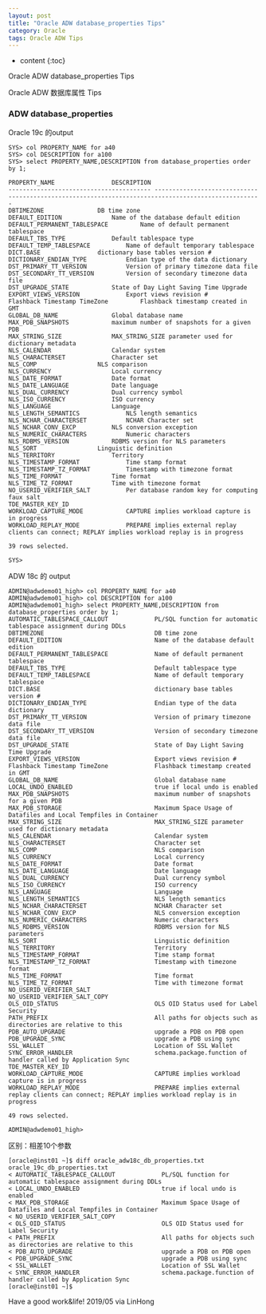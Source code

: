 ```yaml
---
layout: post
title: "Oracle ADW database_properties Tips"
category: Oracle
tags: Oracle ADW Tips
---
```


* content
{:toc}

Oracle ADW database_properties Tips

Oracle ADW 数据库属性 Tips










### ADW database_properties

Oracle 19c 的output


	SYS> col PROPERTY_NAME for a40
	SYS> col DESCRIPTION for a100
	SYS> select PROPERTY_NAME,DESCRIPTION from database_properties order by 1;

	PROPERTY_NAME				 DESCRIPTION
	---------------------------------------- ----------------------------------------------------------------------------------------------------
	DBTIMEZONE				 DB time zone
	DEFAULT_EDITION 			 Name of the database default edition
	DEFAULT_PERMANENT_TABLESPACE		 Name of default permanent tablespace
	DEFAULT_TBS_TYPE			 Default tablespace type
	DEFAULT_TEMP_TABLESPACE 		 Name of default temporary tablespace
	DICT.BASE				 dictionary base tables version #
	DICTIONARY_ENDIAN_TYPE			 Endian type of the data dictionary
	DST_PRIMARY_TT_VERSION			 Version of primary timezone data file
	DST_SECONDARY_TT_VERSION		 Version of secondary timezone data file
	DST_UPGRADE_STATE			 State of Day Light Saving Time Upgrade
	EXPORT_VIEWS_VERSION			 Export views revision #
	Flashback Timestamp TimeZone		 Flashback timestamp created in GMT
	GLOBAL_DB_NAME				 Global database name
	MAX_PDB_SNAPSHOTS			 maximum number of snapshots for a given PDB
	MAX_STRING_SIZE 			 MAX_STRING_SIZE parameter used for dictionary metadata
	NLS_CALENDAR				 Calendar system
	NLS_CHARACTERSET			 Character set
	NLS_COMP				 NLS comparison
	NLS_CURRENCY				 Local currency
	NLS_DATE_FORMAT 			 Date format
	NLS_DATE_LANGUAGE			 Date language
	NLS_DUAL_CURRENCY			 Dual currency symbol
	NLS_ISO_CURRENCY			 ISO currency
	NLS_LANGUAGE				 Language
	NLS_LENGTH_SEMANTICS			 NLS length semantics
	NLS_NCHAR_CHARACTERSET			 NCHAR Character set
	NLS_NCHAR_CONV_EXCP			 NLS conversion exception
	NLS_NUMERIC_CHARACTERS			 Numeric characters
	NLS_RDBMS_VERSION			 RDBMS version for NLS parameters
	NLS_SORT				 Linguistic definition
	NLS_TERRITORY				 Territory
	NLS_TIMESTAMP_FORMAT			 Time stamp format
	NLS_TIMESTAMP_TZ_FORMAT 		 Timestamp with timezone format
	NLS_TIME_FORMAT 			 Time format
	NLS_TIME_TZ_FORMAT			 Time with timezone format
	NO_USERID_VERIFIER_SALT 		 Per database random key for computing faux salt
	TDE_MASTER_KEY_ID
	WORKLOAD_CAPTURE_MODE			 CAPTURE implies workload capture is in progress
	WORKLOAD_REPLAY_MODE			 PREPARE implies external replay clients can connect; REPLAY implies workload replay is in progress

	39 rows selected.

	SYS> 

ADW 18c 的 output

	ADMIN@adwdemo01_high> col PROPERTY_NAME for a40
	ADMIN@adwdemo01_high> col DESCRIPTION for a100
	ADMIN@adwdemo01_high> select PROPERTY_NAME,DESCRIPTION from database_properties order by 1;
	AUTOMATIC_TABLESPACE_CALLOUT             PL/SQL function for automatic tablespace assignment during DDLs
	DBTIMEZONE                               DB time zone
	DEFAULT_EDITION                          Name of the database default edition
	DEFAULT_PERMANENT_TABLESPACE             Name of default permanent tablespace
	DEFAULT_TBS_TYPE                         Default tablespace type
	DEFAULT_TEMP_TABLESPACE                  Name of default temporary tablespace
	DICT.BASE                                dictionary base tables version #
	DICTIONARY_ENDIAN_TYPE                   Endian type of the data dictionary
	DST_PRIMARY_TT_VERSION                   Version of primary timezone data file
	DST_SECONDARY_TT_VERSION                 Version of secondary timezone data file
	DST_UPGRADE_STATE                        State of Day Light Saving Time Upgrade
	EXPORT_VIEWS_VERSION                     Export views revision #
	Flashback Timestamp TimeZone             Flashback timestamp created in GMT
	GLOBAL_DB_NAME                           Global database name
	LOCAL_UNDO_ENABLED                       true if local undo is enabled
	MAX_PDB_SNAPSHOTS                        maximum number of snapshots for a given PDB
	MAX_PDB_STORAGE                          Maximum Space Usage of Datafiles and Local Tempfiles in Container
	MAX_STRING_SIZE                          MAX_STRING_SIZE parameter used for dictionary metadata
	NLS_CALENDAR                             Calendar system
	NLS_CHARACTERSET                         Character set
	NLS_COMP                                 NLS comparison
	NLS_CURRENCY                             Local currency
	NLS_DATE_FORMAT                          Date format
	NLS_DATE_LANGUAGE                        Date language
	NLS_DUAL_CURRENCY                        Dual currency symbol
	NLS_ISO_CURRENCY                         ISO currency
	NLS_LANGUAGE                             Language
	NLS_LENGTH_SEMANTICS                     NLS length semantics
	NLS_NCHAR_CHARACTERSET                   NCHAR Character set
	NLS_NCHAR_CONV_EXCP                      NLS conversion exception
	NLS_NUMERIC_CHARACTERS                   Numeric characters
	NLS_RDBMS_VERSION                        RDBMS version for NLS parameters
	NLS_SORT                                 Linguistic definition
	NLS_TERRITORY                            Territory
	NLS_TIMESTAMP_FORMAT                     Time stamp format
	NLS_TIMESTAMP_TZ_FORMAT                  Timestamp with timezone format
	NLS_TIME_FORMAT                          Time format
	NLS_TIME_TZ_FORMAT                       Time with timezone format
	NO_USERID_VERIFIER_SALT
	NO_USERID_VERIFIER_SALT_COPY
	OLS_OID_STATUS                           OLS OID Status used for Label Security
	PATH_PREFIX                              All paths for objects such as directories are relative to this
	PDB_AUTO_UPGRADE                         upgrade a PDB on PDB open
	PDB_UPGRADE_SYNC                         upgrade a PDB using sync
	SSL_WALLET                               Location of SSL Wallet
	SYNC_ERROR_HANDLER                       schema.package.function of handler called by Application Sync
	TDE_MASTER_KEY_ID
	WORKLOAD_CAPTURE_MODE                    CAPTURE implies workload capture is in progress
	WORKLOAD_REPLAY_MODE                     PREPARE implies external replay clients can connect; REPLAY implies workload replay is in progress

	49 rows selected.

	ADMIN@adwdemo01_high>

区别：相差10个参数

	[oracle@inst01 ~]$ diff oracle_adw18c_db_properties.txt oracle_19c_db_properties.txt
	< AUTOMATIC_TABLESPACE_CALLOUT             PL/SQL function for automatic tablespace assignment during DDLs
	< LOCAL_UNDO_ENABLED                       true if local undo is enabled
	< MAX_PDB_STORAGE                          Maximum Space Usage of Datafiles and Local Tempfiles in Container
	< NO_USERID_VERIFIER_SALT_COPY
	< OLS_OID_STATUS                           OLS OID Status used for Label Security
	< PATH_PREFIX                              All paths for objects such as directories are relative to this
	< PDB_AUTO_UPGRADE                         upgrade a PDB on PDB open
	< PDB_UPGRADE_SYNC                         upgrade a PDB using sync
	< SSL_WALLET                               Location of SSL Wallet
	< SYNC_ERROR_HANDLER                       schema.package.function of handler called by Application Sync
	[oracle@inst01 ~]$


	
Have a good work&life! 2019/05 via LinHong



